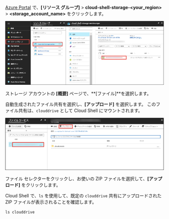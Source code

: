 [Azure Portal](https://portal.azure.com) で、**[リソース グループ]** > **cloud-shell-storage-\<your_region>** > **\<storage_account_name>** をクリックします。

![Cloud Shell ストレージ アカウントを検索する](../articles/app-service/media/app-service-deploy-zip/upload-choose-storage-account.png)

ストレージ アカウントの **[概要]** ページで、**[ファイル]**を選択します。

自動生成されたファイル共有を選択し、**[アップロード]** を選択します。 このファイル共有は、`clouddrive` として Cloud Shell にマウントされます。

![[アップロード] ボタンを検索する](../articles/app-service/media/app-service-deploy-zip/upload-select-button.png)

ファイル セレクターをクリックし、お使いの ZIP ファイルを選択して、**[アップロード]** をクリックします。 

Cloud Shell で、`ls` を使用して、既定の `clouddrive` 共有にアップロードされた ZIP ファイルが表示されることを確認します。

```azurecli-interactive
ls clouddrive
```
